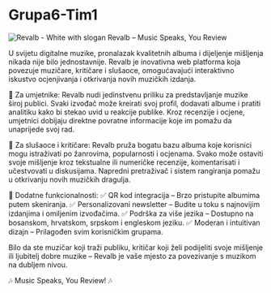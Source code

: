 # Grupa6-Tim1

![Revalb - White with slogan](https://github.com/user-attachments/assets/f4c2e09b-359f-4cf6-b97e-279fdb7853e3)
Revalb – Music Speaks, You Review

U svijetu digitalne muzike, pronalazak kvalitetnih albuma i dijeljenje mišljenja nikada nije bilo jednostavnije. Revalb je inovativna web platforma koja povezuje muzičare, kritičare i slušaoce, omogućavajući interaktivno iskustvo ocjenjivanja i otkrivanja novih muzičkih izdanja.

🎵 Za umjetnike: Revalb nudi jedinstvenu priliku za predstavljanje muzike široj publici. Svaki izvođač može kreirati svoj profil, dodavati albume i pratiti analitiku kako bi stekao uvid u reakcije publike. Kroz recenzije i ocjene, umjetnici dobijaju direktne povratne informacije koje im pomažu da unaprijede svoj rad.

💬 Za slušaoce i kritičare: Revalb pruža bogatu bazu albuma koje korisnici mogu istraživati po žanrovima, popularnosti i ocjenama. Svako može ostaviti svoje mišljenje kroz tekstualne ili numeričke recenzije, komentarisati i učestvovati u diskusijama. Napredni pretraživač i sistem rangiranja pomažu u otkrivanju novih muzičkih dragulja.

🔗 Dodatne funkcionalnosti:
✅ QR kod integracija – Brzo pristupite albumima putem skeniranja.
✅ Personalizovani newsletter – Budite u toku s najnovijim izdanjima i omiljenim izvođačima.
✅ Podrška za više jezika – Dostupno na bosanskom, hrvatskom, srpskom i engleskom jeziku.
✅ Moderan i intuitivan dizajn – Prilagođen svim korisničkim grupama.

Bilo da ste muzičar koji traži publiku, kritičar koji želi podijeliti svoje mišljenje ili ljubitelj dobre muzike – Revalb je vaše mjesto za povezivanje s muzikom na dubljem nivou.

🎶 Music Speaks, You Review! 🎶
